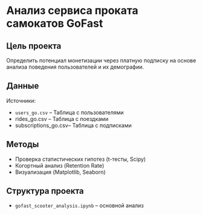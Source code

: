 # Анализ сервиса проката самокатов GoFast

## Цель проекта  
Определить потенциал монетизации через платную подписку на основе анализа поведения пользователей и их демографии.


## Данные  
Источники:  
- `users_go.csv` – Таблица с пользователями  
- rides_go.csv – Таблица с поездками  
- subscriptions_go.csv– Таблица с подписками 

## Методы  
- Проверка статистических гипотез (t-тесты, Scipy)  
- Когортный анализ (Retention Rate)  
- Визуализация (Matplotlib, Seaborn)  

## Структура проекта  
- `gofast_scooter_analysis.ipynb` – основной анализ  
  
